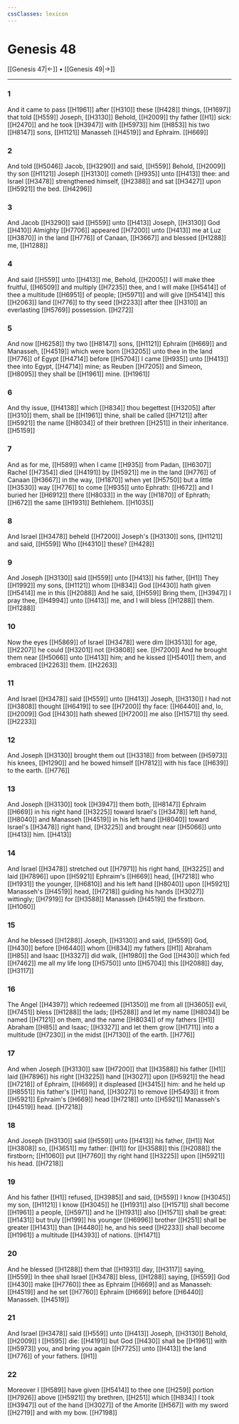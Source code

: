 ```yaml
---
cssClasses: lexicon
---
```

# Genesis 48

[[Genesis 47|←]] • [[Genesis 49|→]]

---

### 1
And it came to pass [[H1961]] after [[H310]] these [[H428]] things, [[H1697]] that told [[H559]] Joseph, [[H3130]] Behold, [[H2009]] thy father [[H1]] sick: [[H2470]] and he took [[H3947]] with [[H5973]]  him [[H853]] his two [[H8147]] sons, [[H1121]] Manasseh [[H4519]] and Ephraim. [[H669]]

### 2
And told [[H5046]] Jacob, [[H3290]] and said, [[H559]] Behold, [[H2009]] thy son [[H1121]] Joseph [[H3130]] cometh [[H935]] unto [[H413]] thee: and Israel [[H3478]] strengthened himself, [[H2388]] and sat [[H3427]] upon [[H5921]] the bed. [[H4296]]

### 3
And Jacob [[H3290]] said [[H559]] unto [[H413]] Joseph, [[H3130]] God [[H410]] Almighty [[H7706]] appeared [[H7200]] unto [[H413]] me at Luz [[H3870]] in the land [[H776]] of Canaan, [[H3667]] and blessed [[H1288]] me, [[H1288]]

### 4
And said [[H559]] unto [[H413]] me, Behold, [[H2005]] I will make thee fruitful, [[H6509]] and multiply [[H7235]] thee, and I will make [[H5414]] of thee a multitude [[H6951]] of people; [[H5971]] and will give [[H5414]] this [[H2063]] land [[H776]] to thy seed [[H2233]] after thee [[H310]] an everlasting [[H5769]] possession. [[H272]]

### 5
And now [[H6258]] thy two [[H8147]] sons, [[H1121]] Ephraim [[H669]] and Manasseh, [[H4519]] which were born [[H3205]] unto thee in the land [[H776]] of Egypt [[H4714]] before [[H5704]] I came [[H935]] unto [[H413]] thee into Egypt, [[H4714]] mine; as Reuben [[H7205]] and Simeon, [[H8095]] they shall be [[H1961]] mine. [[H1961]]

### 6
And thy issue, [[H4138]] which [[H834]] thou begettest [[H3205]] after [[H310]] them, shall be [[H1961]] thine, shall be called [[H7121]] after [[H5921]] the name [[H8034]] of their brethren [[H251]] in their inheritance. [[H5159]]

### 7
And as for me, [[H589]] when I came [[H935]] from Padan, [[H6307]] Rachel [[H7354]] died [[H4191]] by [[H5921]] me in the land [[H776]] of Canaan [[H3667]] in the way, [[H1870]] when yet [[H5750]] but a little [[H3530]] way [[H776]] to come [[H935]] unto Ephrath: [[H672]] and I buried her [[H6912]] there [[H8033]] in the way [[H1870]] of Ephrath; [[H672]] the same [[H1931]] Bethlehem. [[H1035]]

### 8
And Israel [[H3478]] beheld [[H7200]] Joseph's [[H3130]] sons, [[H1121]] and said, [[H559]] Who [[H4310]] these? [[H428]]

### 9
And Joseph [[H3130]] said [[H559]] unto [[H413]] his father, [[H1]] They [[H1992]] my sons, [[H1121]] whom [[H834]] God [[H430]] hath given [[H5414]] me in this [[H2088]] And he said, [[H559]] Bring them, [[H3947]] I pray thee, [[H4994]] unto [[H413]] me, and I will bless [[H1288]] them. [[H1288]]

### 10
Now the eyes [[H5869]] of Israel [[H3478]] were dim [[H3513]] for age, [[H2207]] he could [[H3201]] not [[H3808]] see. [[H7200]] And he brought them near [[H5066]] unto [[H413]] him; and he kissed [[H5401]] them, and embraced [[H2263]] them. [[H2263]]

### 11
And Israel [[H3478]] said [[H559]] unto [[H413]] Joseph, [[H3130]] I had not [[H3808]] thought [[H6419]] to see [[H7200]] thy face: [[H6440]] and, lo, [[H2009]] God [[H430]] hath shewed [[H7200]] me also [[H1571]] thy seed. [[H2233]]

### 12
And Joseph [[H3130]] brought them out [[H3318]] from between [[H5973]] his knees, [[H1290]] and he bowed himself [[H7812]] with his face [[H639]] to the earth. [[H776]]

### 13
And Joseph [[H3130]] took [[H3947]] them both, [[H8147]] Ephraim [[H669]] in his right hand [[H3225]] toward Israel's [[H3478]] left hand, [[H8040]] and Manasseh [[H4519]] in his left hand [[H8040]] toward Israel's [[H3478]] right hand, [[H3225]] and brought near [[H5066]] unto [[H413]] him. [[H413]]

### 14
And Israel [[H3478]] stretched out [[H7971]] his right hand, [[H3225]] and laid [[H7896]] upon [[H5921]] Ephraim's [[H669]] head, [[H7218]] who [[H1931]] the younger, [[H6810]] and his left hand [[H8040]] upon [[H5921]] Manasseh's [[H4519]] head, [[H7218]] guiding his hands [[H3027]] wittingly; [[H7919]] for [[H3588]] Manasseh [[H4519]] the firstborn. [[H1060]]

### 15
And he blessed [[H1288]] Joseph, [[H3130]] and said, [[H559]] God, [[H430]] before [[H6440]] whom [[H834]] my fathers [[H1]] Abraham [[H85]] and Isaac [[H3327]] did walk, [[H1980]] the God [[H430]] which fed [[H7462]] me all my life long [[H5750]] unto [[H5704]] this [[H2088]] day, [[H3117]]

### 16
The Angel [[H4397]] which redeemed [[H1350]] me from all [[H3605]] evil, [[H7451]] bless [[H1288]] the lads; [[H5288]] and let my name [[H8034]] be named [[H7121]] on them, and the name [[H8034]] of my fathers [[H1]] Abraham [[H85]] and Isaac; [[H3327]] and let them grow [[H1711]] into a multitude [[H7230]] in the midst [[H7130]] of the earth. [[H776]]

### 17
And when Joseph [[H3130]] saw [[H7200]] that [[H3588]] his father [[H1]] laid [[H7896]] his right [[H3225]] hand [[H3027]] upon [[H5921]] the head [[H7218]] of Ephraim, [[H669]] it displeased [[H3415]] him: and he held up [[H8551]] his father's [[H1]] hand, [[H3027]] to remove [[H5493]] it from [[H5921]] Ephraim's [[H669]] head [[H7218]] unto [[H5921]] Manasseh's [[H4519]] head. [[H7218]]

### 18
And Joseph [[H3130]] said [[H559]] unto [[H413]] his father, [[H1]] Not [[H3808]] so, [[H3651]] my father: [[H1]] for [[H3588]] this [[H2088]] the firstborn; [[H1060]] put [[H7760]] thy right hand [[H3225]] upon [[H5921]] his head. [[H7218]]

### 19
And his father [[H1]] refused, [[H3985]] and said, [[H559]] I know [[H3045]] my son, [[H1121]] I know [[H3045]] he [[H1931]] also [[H1571]] shall become [[H1961]] a people, [[H5971]] and he [[H1931]] also [[H1571]] shall be great: [[H1431]] but truly [[H199]] his younger [[H6996]] brother [[H251]] shall be greater [[H1431]] than [[H4480]] he, and his seed [[H2233]] shall become [[H1961]] a multitude [[H4393]] of nations. [[H1471]]

### 20
And he blessed [[H1288]] them that [[H1931]] day, [[H3117]] saying, [[H559]] In thee shall Israel [[H3478]] bless, [[H1288]] saying, [[H559]] God [[H430]] make [[H7760]] thee as Ephraim [[H669]] and as Manasseh: [[H4519]] and he set [[H7760]] Ephraim [[H669]] before [[H6440]] Manasseh. [[H4519]]

### 21
And Israel [[H3478]] said [[H559]] unto [[H413]] Joseph, [[H3130]] Behold, [[H2009]] I [[H595]] die: [[H4191]] but God [[H430]] shall be [[H1961]] with [[H5973]] you, and bring you again [[H7725]] unto [[H413]] the land [[H776]] of your fathers. [[H1]]

### 22
Moreover I [[H589]] have given [[H5414]] to thee one [[H259]] portion [[H7926]] above [[H5921]] thy brethren, [[H251]] which [[H834]] I took [[H3947]] out of the hand [[H3027]] of the Amorite [[H567]] with my sword [[H2719]] and with my bow. [[H7198]]